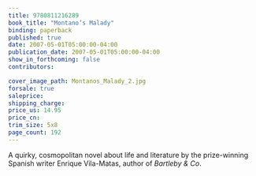 ```yaml
---
title: 9780811216289
book_title: "Montano’s Malady"
binding: paperback
published: true
date: 2007-05-01T05:00:00-04:00
publication_date: 2007-05-01T05:00:00-04:00
show_in_forthcoming: false
contributors:

cover_image_path: Montanos_Malady_2.jpg
forsale: true
saleprice:
shipping_charge:
price_us: 14.95
price_cn:
trim_size: 5x8
page_count: 192
---
```

A quirky, cosmopolitan novel about life and literature by the prize-winning Spanish writer Enrique Vila-Matas, author of _Bartleby & Co_.

